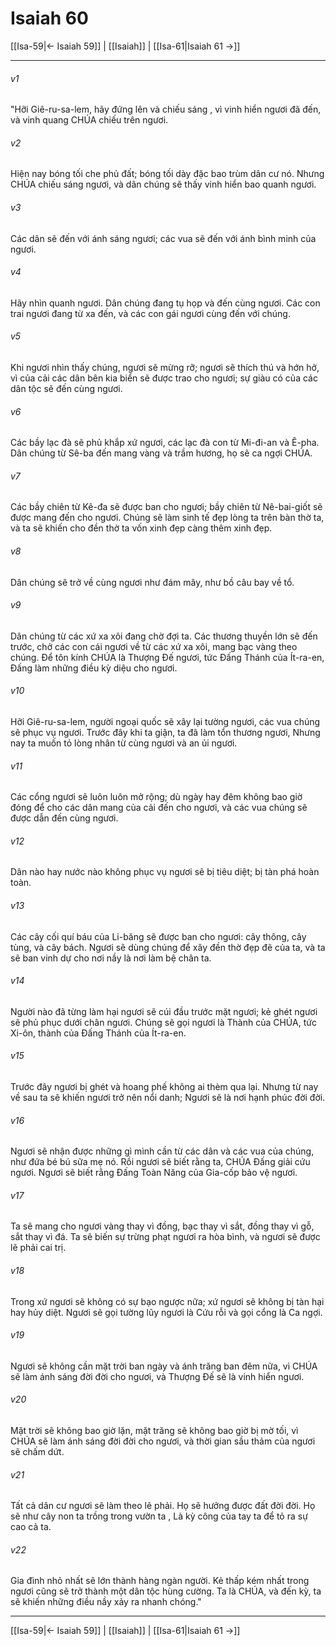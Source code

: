 # Isaiah 60

[[Isa-59|← Isaiah 59]] | [[Isaiah]] | [[Isa-61|Isaiah 61 →]]
***



###### v1 
"Hỡi Giê-ru-sa-lem, hãy đứng lên và chiếu sáng , vì vinh hiển ngươi đã đến, và vinh quang CHÚA chiếu trên ngươi. 

###### v2 
Hiện nay bóng tối che phủ đất; bóng tối dày đặc bao trùm dân cư nó. Nhưng CHÚA chiếu sáng ngươi, và dân chúng sẽ thấy vinh hiển bao quanh ngươi. 

###### v3 
Các dân sẽ đến với ánh sáng ngươi; các vua sẽ đến với ánh bình minh của ngươi. 

###### v4 
Hãy nhìn quanh ngươi. Dân chúng đang tụ họp và đến cùng ngươi. Các con trai ngươi đang từ xa đến, và các con gái ngươi cùng đến với chúng. 

###### v5 
Khi ngươi nhìn thấy chúng, ngươi sẽ mừng rỡ; ngươi sẽ thích thú và hớn hở, vì của cải các dân bên kia biển sẽ được trao cho ngươi; sự giàu có của các dân tộc sẽ đến cùng ngươi. 

###### v6 
Các bầy lạc đà sẽ phủ khắp xứ ngươi, các lạc đà con từ Mi-đi-an và Ê-pha. Dân chúng từ Sê-ba đến mang vàng và trầm hương, họ sẽ ca ngợi CHÚA. 

###### v7 
Các bầy chiên từ Kê-đa sẽ được ban cho ngươi; bầy chiên từ Nê-bai-giốt sẽ được mang đến cho ngươi. Chúng sẽ làm sinh tế đẹp lòng ta trên bàn thờ ta, và ta sẽ khiến cho đền thờ ta vốn xinh đẹp càng thêm xinh đẹp. 

###### v8 
Dân chúng sẽ trở về cùng ngươi như đám mây, như bồ câu bay về tổ. 

###### v9 
Dân chúng từ các xứ xa xôi đang chờ đợi ta. Các thương thuyền lớn sẽ đến trước, chở các con cái ngươi về từ các xứ xa xôi, mang bạc vàng theo chúng. Để tôn kính CHÚA là Thượng Đế ngươi, tức Đấng Thánh của Ít-ra-en, Đấng làm những điều kỳ diệu cho ngươi. 

###### v10 
Hỡi Giê-ru-sa-lem, người ngoại quốc sẽ xây lại tường ngươi, các vua chúng sẽ phục vụ ngươi. Trước đây khi ta giận, ta đã làm tổn thương ngươi, Nhưng nay ta muốn tỏ lòng nhân từ cùng ngươi và an ủi ngươi. 

###### v11 
Các cổng ngươi sẽ luôn luôn mở rộng; dù ngày hay đêm không bao giờ đóng để cho các dân mang của cải đến cho ngươi, và các vua chúng sẽ được dẫn đến cùng ngươi. 

###### v12 
Dân nào hay nước nào không phục vụ ngươi sẽ bị tiêu diệt; bị tàn phá hoàn toàn. 

###### v13 
Các cây cối quí báu của Li-băng sẽ được ban cho ngươi: cây thông, cây tùng, và cây bách. Ngươi sẽ dùng chúng để xây đền thờ đẹp đẽ của ta, và ta sẽ ban vinh dự cho nơi nầy là nơi làm bệ chân ta. 

###### v14 
Người nào đã từng làm hại ngươi sẽ cúi đầu trước mặt ngươi; kẻ ghét ngươi sẽ phủ phục dưới chân ngươi. Chúng sẽ gọi ngươi là Thành của CHÚA, tức Xi-ôn, thành của Đấng Thánh của Ít-ra-en. 

###### v15 
Trước đây ngươi bị ghét và hoang phế không ai thèm qua lại. Nhưng từ nay về sau ta sẽ khiến ngươi trở nên nổi danh; Ngươi sẽ là nơi hạnh phúc đời đời. 

###### v16 
Ngươi sẽ nhận được những gì mình cần từ các dân và các vua của chúng, như đứa bé bú sữa mẹ nó. Rồi ngươi sẽ biết rằng ta, CHÚA Đấng giải cứu ngươi. Ngươi sẽ biết rằng Đấng Toàn Năng của Gia-cốp bảo vệ ngươi. 

###### v17 
Ta sẽ mang cho ngươi vàng thay vì đồng, bạc thay vì sắt, đồng thay vì gỗ, sắt thay vì đá. Ta sẽ biến sự trừng phạt ngươi ra hòa bình, và ngươi sẽ được lẽ phải cai trị. 

###### v18 
Trong xứ ngươi sẽ không có sự bạo ngược nữa; xứ ngươi sẽ không bị tàn hại hay hủy diệt. Ngươi sẽ gọi tường lũy ngươi là Cứu rỗi và gọi cổng là Ca ngợi. 

###### v19 
Ngươi sẽ không cần mặt trời ban ngày và ánh trăng ban đêm nữa, vì CHÚA sẽ làm ánh sáng đời đời cho ngươi, và Thượng Đế sẽ là vinh hiển ngươi. 

###### v20 
Mặt trời sẽ không bao giờ lặn, mặt trăng sẽ không bao giờ bị mờ tối, vì CHÚA sẽ làm ánh sáng đời đời cho ngươi, và thời gian sầu thảm của ngươi sẽ chấm dứt. 

###### v21 
Tất cả dân cư ngươi sẽ làm theo lẽ phải. Họ sẽ hưởng được đất đời đời. Họ sẽ như cây non ta trồng trong vườn ta , Là kỳ công của tay ta để tỏ ra sự cao cả ta. 

###### v22 
Gia đình nhỏ nhất sẽ lớn thành hàng ngàn người. Kẻ thấp kém nhất trong ngươi cũng sẽ trở thành một dân tộc hùng cường. Ta là CHÚA, và đến kỳ, ta sẽ khiến những điều nầy xảy ra nhanh chóng."

***
[[Isa-59|← Isaiah 59]] | [[Isaiah]] | [[Isa-61|Isaiah 61 →]]
